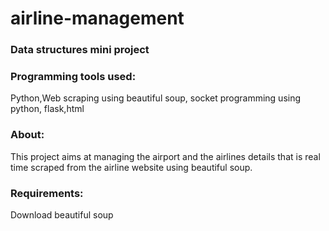 # airline-management
### Data structures mini project
### Programming tools used: 
Python,Web scraping using beautiful soup, socket programming using python, flask,html
### About:
This project aims at managing the airport and the airlines details that is real time scraped from the airline website using beautiful soup.
### Requirements:
Download beautiful soup
